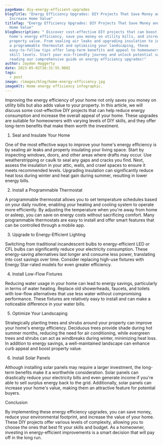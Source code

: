 ```yaml
---
pageName: diy-energy-efficient-upgrades
blogTitle: "Energy Efficiency Upgrades: DIY Projects That Save Money and
  Increase Home Value"
titleTag: "Energy Efficiency Upgrades: DIY Projects That Save Money and Increase
  Home Value"
blogDescription: " Discover cost-effective DIY projects that can boost your
  home's energy efficiency, save you money on utility bills, and increase
  property value. From sealing air leaks and upgrading insulation to installing
  a programmable thermostat and optimizing your landscaping, these
  easy-to-follow tips offer long-term benefits and appeal to homeowners of all
  skill levels. Start your eco-friendly journey and unlock potential savings by
  reading our comprehensive guide on energy efficiency upgrades!"
author: Jayden Haggerty
date: 2023-05-02T16:31:55.908Z
tags:
  - post
image: /images/blog/home-energy-efficiency.jpg
imageAlt: Home energy efficiency infographic.
---
```

Improving the energy efficiency of your home not only saves you money on utility bills but also adds value to your property. In this article, we will discuss some cost-effective DIY projects that can help reduce energy consumption and increase the overall appeal of your home. These upgrades are suitable for homeowners with varying levels of DIY skills, and they offer long-term benefits that make them worth the investment.

1. Seal and Insulate Your Home

One of the most effective ways to improve your home's energy efficiency is by sealing air leaks and properly insulating your living space. Start by inspecting windows, doors, and other areas where drafts may occur. Use weatherstripping or caulk to seal any gaps and cracks you find. Next, assess the insulation in your attic, walls, and crawl spaces to ensure it meets recommended levels. Upgrading insulation can significantly reduce heat loss during winter and heat gain during summer, resulting in lower energy bills.

2. Install a Programmable Thermostat

A programmable thermostat allows you to set temperature schedules based on your daily routine, enabling your heating and cooling system to operate more efficiently. By adjusting the temperature when you're away from home or asleep, you can save on energy costs without sacrificing comfort. Many programmable thermostats are easy to install and offer smart features that can be controlled through a mobile app.

3. Upgrade to Energy-Efficient Lighting

Switching from traditional incandescent bulbs to energy-efficient LED or CFL bulbs can significantly reduce your electricity consumption. These energy-saving alternatives last longer and consume less power, translating into cost savings over time. Consider replacing high-use fixtures with Energy Star-rated models for even greater efficiency.

4. Install Low-Flow Fixtures

Reducing water usage in your home can lead to energy savings, particularly in terms of water heating. Replace old showerheads, faucets, and toilets with low-flow alternatives that use less water without compromising performance. These fixtures are relatively easy to install and can make a noticeable difference in your water bills.

5. Optimize Your Landscaping

Strategically planting trees and shrubs around your property can improve your home's energy efficiency. Deciduous trees provide shade during hot summer months, reducing the need for air conditioning, while evergreen trees and shrubs can act as windbreaks during winter, minimizing heat loss. In addition to energy savings, a well-maintained landscape can enhance curb appeal and boost property value.

6. Install Solar Panels

Although installing solar panels may require a larger investment, the long-term benefits make it a worthwhile consideration. Solar panels can drastically reduce your electricity bills and even generate income if you're able to sell surplus energy back to the grid. Additionally, solar panels can increase your home's value, making them an attractive feature for potential buyers.

Conclusion

By implementing these energy efficiency upgrades, you can save money, reduce your environmental footprint, and increase the value of your home. These DIY projects offer various levels of complexity, allowing you to choose the ones that best fit your skills and budget. As a homeowner, investing in energy-efficient improvements is a smart decision that will pay off in the long run.